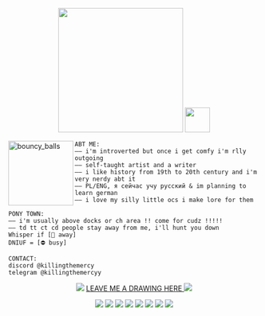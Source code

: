 <p align="center">
<image src="https://dl.glitter-graphics.com/pub/797/797250vxiyblcv7t.gif" width = 250px>
<image src="https://64.media.tumblr.com/1aa30537d48497402d8cae81496b97ee/d2d2e653ce9b8f37-9e/s100x200/c8e11e02d2da5daf81b0fc395093e0a60407f954.gifv" width = 50px>
</p>

<image src="https://64.media.tumblr.com/97d014d065d39f90081d5b216da272a6/tumblr_pshgrperNB1vybt5o_1280.gifv" align="left" width = 130px alt="bouncy_balls">

~~~
ABT ME:
—— i'm introverted but once i get comfy i'm rlly outgoing
—— self-taught artist and a writer
—— i like history from 19th to 20th century and i'm very nerdy abt it
—— PL/ENG, я сейчас учу русский & im planning to learn german
—— i love my silly little ocs i make lore for them
~~~
~~~
PONY TOWN:
—— i'm usually above docks or ch area !! come for cudz !!!!!
—— td tt ct cd people stay away from me, i'll hunt you down
Whisper if [🌙 away]
DNIUF = [⛔️ busy]
~~~
~~~
CONTACT:
discord @killingthemercy
telegram @killingthemercyy
~~~

<p align="center">
<image src="https://dl.glitter-graphics.com/pub/1122/1122889uis5gpr73p.gif">
<a href="https://eiseis.straw.page/">
LEAVE ME A DRAWING HERE
</a>
<image src="https://dl.glitter-graphics.com/pub/1122/1122889uis5gpr73p.gif">
</p>

<p align="center">
<img src="https://64.media.tumblr.com/7ceed38ca7c0d632473e1b179e5b31c4/c3e7d806e0b4635c-a7/s100x200/44b783bd82b5982aefd38b54ac82c24fa8426730.gifv">
<img src="https://64.media.tumblr.com/e879c81f759d36e04916be0391359adc/c149cef108959384-6d/s100x200/218b875393f0e537b4628e046f63c43d31b2659a.jpg">
<img src="https://64.media.tumblr.com/1ba04d4cd67464d732642fdfd5ad7792/dd0c6e003df711a1-4f/s250x400/0454fbe32e05d1c80475e568485ae6cd5c2a3dd8.gifv">
<img src="https://64.media.tumblr.com/478ce44470acc4a9c0004e8085b12549/b6d4a218025a3099-eb/s100x200/d21395a31ee68e797799af82dcd518773c31cd45.gifv">
<img src="https://64.media.tumblr.com/983fa36cb51cd74e4fb36d7398add69f/6adc9a31cbdb3999-4d/s100x200/20e4d92f955e6df8e024ea356f9f6f1ea873b5e3.pnj">
<img src="https://64.media.tumblr.com/cd9fa6dc38e2d6d4e59b2a73bf141ae6/c149cef108959384-2f/s100x200/e52ecbf940ba3446572430f3bf06bf4d9840f510.jpg">
<img src="https://64.media.tumblr.com/8d44b18227a46503bbf20feb93b011eb/6f072ea04e7b6c72-f1/s100x200/1ae6a55923e8b6a05998b16bad631f3e1f21e3fa.gifv">
<img src="https://64.media.tumblr.com/e325a823a5362af53319e2f197c37444/649ccefde1a7ecec-64/s100x200/69c40427240503b4b6f89699bf6b84dffdd36532.gifv">
 </p>
